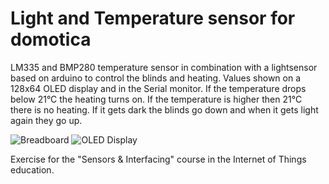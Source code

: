 # Light and Temperature sensor for domotica
LM335 and BMP280 temperature sensor in combination with a lightsensor based on arduino to control the blinds and heating.
Values shown on a 128x64 OLED display and in the Serial monitor.
If the temperature drops below 21°C the heating turns on. If the temperature is higher then 21°C there is no heating.
If it gets dark the blinds go down and when it gets light again they go up.

![Breadboard](https://github.com/DriesDebouver/Light-and-Temperature-sensor-for-domotica/blob/master/Breadboard%20circuit.jpeg)
![OLED Display](https://github.com/DriesDebouver/Light-and-Temperature-sensor-for-domotica/blob/master/OLED%20Displaying%20values.jpg)

Exercise for the "Sensors & Interfacing" course in the Internet of Things education.
